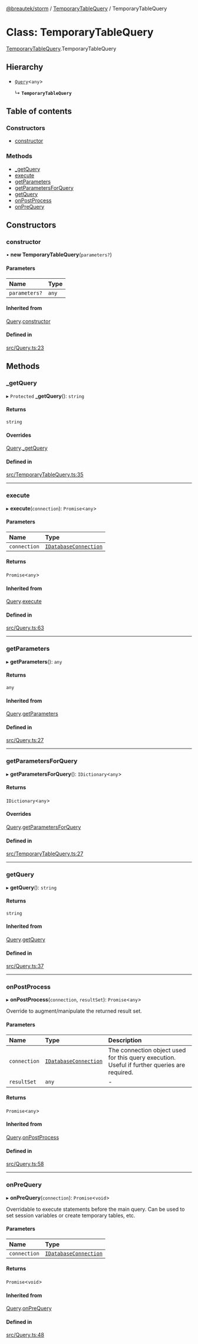 [@breautek/storm](../README.md) / [TemporaryTableQuery](../modules/TemporaryTableQuery.md) / TemporaryTableQuery

# Class: TemporaryTableQuery

[TemporaryTableQuery](../modules/TemporaryTableQuery.md).TemporaryTableQuery

## Hierarchy

- [`Query`](Query.Query-1.md)<`any`\>

  ↳ **`TemporaryTableQuery`**

## Table of contents

### Constructors

- [constructor](TemporaryTableQuery.TemporaryTableQuery-1.md#constructor)

### Methods

- [\_getQuery](TemporaryTableQuery.TemporaryTableQuery-1.md#_getquery)
- [execute](TemporaryTableQuery.TemporaryTableQuery-1.md#execute)
- [getParameters](TemporaryTableQuery.TemporaryTableQuery-1.md#getparameters)
- [getParametersForQuery](TemporaryTableQuery.TemporaryTableQuery-1.md#getparametersforquery)
- [getQuery](TemporaryTableQuery.TemporaryTableQuery-1.md#getquery)
- [onPostProcess](TemporaryTableQuery.TemporaryTableQuery-1.md#onpostprocess)
- [onPreQuery](TemporaryTableQuery.TemporaryTableQuery-1.md#onprequery)

## Constructors

### constructor

• **new TemporaryTableQuery**(`parameters?`)

#### Parameters

| Name | Type |
| :------ | :------ |
| `parameters?` | `any` |

#### Inherited from

[Query](Query.Query-1.md).[constructor](Query.Query-1.md#constructor)

#### Defined in

[src/Query.ts:23](https://github.com/breautek/storm/blob/477d756/src/Query.ts#L23)

## Methods

### \_getQuery

▸ `Protected` **_getQuery**(): `string`

#### Returns

`string`

#### Overrides

[Query](Query.Query-1.md).[_getQuery](Query.Query-1.md#_getquery)

#### Defined in

[src/TemporaryTableQuery.ts:35](https://github.com/breautek/storm/blob/477d756/src/TemporaryTableQuery.ts#L35)

___

### execute

▸ **execute**(`connection`): `Promise`<`any`\>

#### Parameters

| Name | Type |
| :------ | :------ |
| `connection` | [`IDatabaseConnection`](../interfaces/IDatabaseConnection.IDatabaseConnection-1.md) |

#### Returns

`Promise`<`any`\>

#### Inherited from

[Query](Query.Query-1.md).[execute](Query.Query-1.md#execute)

#### Defined in

[src/Query.ts:63](https://github.com/breautek/storm/blob/477d756/src/Query.ts#L63)

___

### getParameters

▸ **getParameters**(): `any`

#### Returns

`any`

#### Inherited from

[Query](Query.Query-1.md).[getParameters](Query.Query-1.md#getparameters)

#### Defined in

[src/Query.ts:27](https://github.com/breautek/storm/blob/477d756/src/Query.ts#L27)

___

### getParametersForQuery

▸ **getParametersForQuery**(): `IDictionary`<`any`\>

#### Returns

`IDictionary`<`any`\>

#### Overrides

[Query](Query.Query-1.md).[getParametersForQuery](Query.Query-1.md#getparametersforquery)

#### Defined in

[src/TemporaryTableQuery.ts:27](https://github.com/breautek/storm/blob/477d756/src/TemporaryTableQuery.ts#L27)

___

### getQuery

▸ **getQuery**(): `string`

#### Returns

`string`

#### Inherited from

[Query](Query.Query-1.md).[getQuery](Query.Query-1.md#getquery)

#### Defined in

[src/Query.ts:37](https://github.com/breautek/storm/blob/477d756/src/Query.ts#L37)

___

### onPostProcess

▸ **onPostProcess**(`connection`, `resultSet`): `Promise`<`any`\>

Override to augment/manipulate the returned result set.

#### Parameters

| Name | Type | Description |
| :------ | :------ | :------ |
| `connection` | [`IDatabaseConnection`](../interfaces/IDatabaseConnection.IDatabaseConnection-1.md) | The connection object used for this query execution. Useful if further queries are required. |
| `resultSet` | `any` | - |

#### Returns

`Promise`<`any`\>

#### Inherited from

[Query](Query.Query-1.md).[onPostProcess](Query.Query-1.md#onpostprocess)

#### Defined in

[src/Query.ts:58](https://github.com/breautek/storm/blob/477d756/src/Query.ts#L58)

___

### onPreQuery

▸ **onPreQuery**(`connection`): `Promise`<`void`\>

Overridable to execute statements before the main query.
Can be used to set session variables or create temporary tables, etc.

#### Parameters

| Name | Type |
| :------ | :------ |
| `connection` | [`IDatabaseConnection`](../interfaces/IDatabaseConnection.IDatabaseConnection-1.md) |

#### Returns

`Promise`<`void`\>

#### Inherited from

[Query](Query.Query-1.md).[onPreQuery](Query.Query-1.md#onprequery)

#### Defined in

[src/Query.ts:48](https://github.com/breautek/storm/blob/477d756/src/Query.ts#L48)

